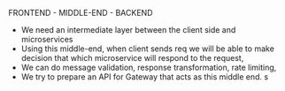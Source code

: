 FRONTEND - MIDDLE-END - BACKEND

- We need an intermediate layer between the client side and microservices
- Using this middle-end, when client sends req we will be able to make decision that which microservice will respond to the request,
- We can do message validation, response transformation, rate limiting,
- We try to prepare an API for Gateway that acts as this middle end.
s